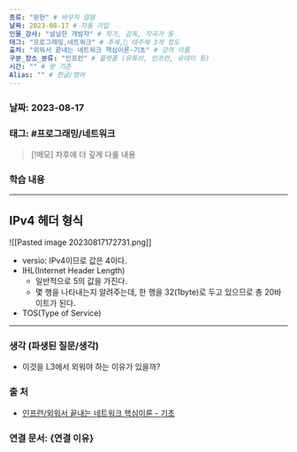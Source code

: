 ```yaml
---
종류: "문헌" # 바꾸지 않음
날짜: 2023-08-17 # 자동 기입
인물_강사: "널널한 개발자" # 작가, 감독, 작곡가 등
태그: "프로그래밍,네트워크" # 주제, 대주제 3개 정도
출처: "외워서 끝내는 네트워크 핵심이론-기초" # 강의 이름
구분_장소_분류: "인프런" # 플랫폼 (유튜브, 인프런, 유데미 등)
시간: "" # 분 기준
Alias: "" # 한글/영어
---
```


### 날짜: 2023-08-17

### 태그: #프로그래밍/네트워크

>[!메모]
> 차후에 더 깊게 다룰 내용
### 학습 내용
---
## IPv4 헤더 형식
![[Pasted image 20230817172731.png]]
- versio: IPv4이므로 값은 4이다.
- IHL(Internet Header Length)
	- 일반적으로 5의 값을 가진다.
	- 몇 행을 나타내는지 알려주는데, 한 행을 32(1byte)로 두고 있으므로 총 20바이트가 된다.
- TOS(Type of Service)
---
### 생각 (파생된 질문/생각)
- 이것을 L3에서 외워야 하는 이유가 있을까?

### 출 처
- [인프런/외워서 끝내는 네트워크 핵심이론 - 기초 ](https://www.inflearn.com/course/%EB%84%A4%ED%8A%B8%EC%9B%8C%ED%81%AC-%ED%95%B5%EC%8B%AC%EC%9D%B4%EB%A1%A0-%EA%B8%B0%EC%B4%88/dashboard)

### 연결 문서: {연결 이유}
